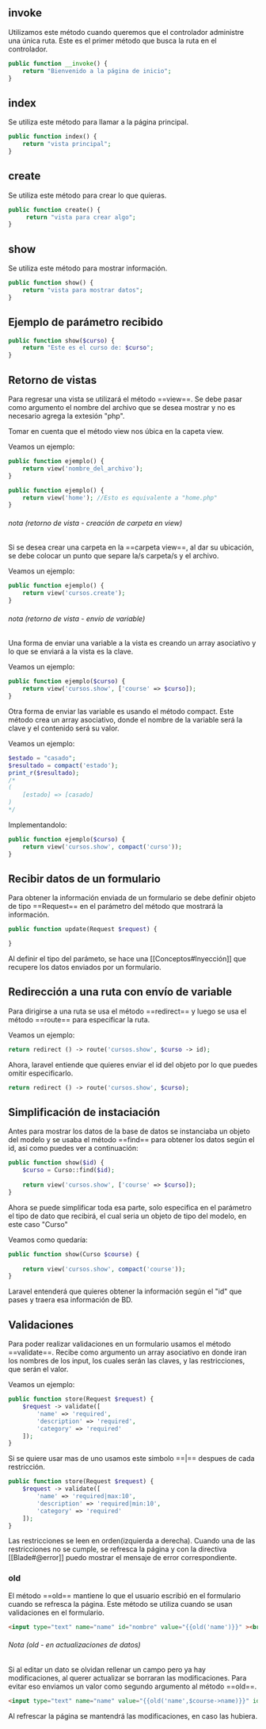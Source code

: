 ## invoke
Utilizamos este método cuando queremos que el controlador administre una única ruta.
Este es el primer método que busca la ruta en el controlador.
```PHP
public function __invoke() {
	return "Bienvenido a la página de inicio";
}
```
## index
Se utiliza este método para llamar a la página principal.
```PHP
public function index() {
	return "vista principal";
}
```
## create
Se utiliza este método para crear lo que quieras.
```PHP
public function create() {
	 return "vista para crear algo";
}
```
## show
Se utiliza este método para mostrar información.
```PHP
public function show() {
	return "vista para mostrar datos";
}
```
## Ejemplo de parámetro recibido
```PHP
public function show($curso) {
	return "Este es el curso de: $curso";
}
```
## Retorno de vistas
Para regresar una vista se utilizará el método ==view==. Se debe pasar como argumento el nombre del archivo que se desea mostrar y no es necesario agrega la extesión "php".

Tomar en cuenta que el método view nos úbica en la capeta view.

Veamos un ejemplo:
```PHP
public function ejemplo() {
	return view('nombre_del_archivo');
}
```
```PHP
public function ejemplo() {
	return view('home'); //Esto es equivalente a "home.php"
}
```
###### nota (retorno de vista - creación de carpeta en view)
Si se desea crear una carpeta en la ==carpeta view==, al dar su ubicación, se debe colocar un punto que separe la/s carpeta/s y el archivo.

Veamos un ejemplo:
```PHP
public function ejemplo() {
	return view('cursos.create');
}
```
###### nota (retorno de vista - envío de variable)
Una forma de enviar una variable a la vista es creando un array asociativo y lo que se enviará a la vista es la clave.

Veamos un ejemplo:
```PHP
public function ejemplo($curso) {
	return view('cursos.show', ['course' => $curso]);
}
```
Otra forma de enviar las variable es usando el método compact. Este método crea un array asociativo, donde el nombre de la variable será la clave y el contenido será su valor.

Veamos un ejemplo: 
```PHP
$estado = "casado";
$resultado = compact('estado');
print_r($resultado);
/*
(
	[estado] => [casado]
)
*/
```
Implementandolo:
```PHP 
public function ejemplo($curso) {
	return view('cursos.show', compact('curso'));
}
```
## Recibir datos de un formulario
Para obtener la información enviada de un formulario se debe definir objeto de tipo ==Request== en el parámetro del método que mostrará la información.

```PHP
public function update(Request $request) {

}
```
Al definir el tipo del parámeto, se hace una [[Conceptos#Inyección]] que recupere los datos enviados por un formulario.

## Redirección a una ruta con envío de variable
Para dirigirse a una ruta se usa el método ==redirect== y luego se usa el método ==route== para especificar la ruta.

Veamos un ejemplo:
```PHP
return redirect () -> route('cursos.show', $curso -> id);
```
Ahora, laravel entiende que quieres enviar el id del objeto por lo que puedes omitir especificarlo.
```PHP
return redirect () -> route('cursos.show', $curso);
```
## Simplificación de instaciación
Antes para mostrar los datos de la base de datos se instanciaba un objeto del modelo y se usaba el método ==find== para obtener los datos según el id, asi como puedes ver a continuación:
```PHP
public function show($id) {
	$curso = Curso::find($id);
	
	return view('cursos.show', ['course' => $curso]);
}
```
Ahora se puede simplificar toda esa parte, solo especifica en el parámetro el tipo de dato que recibirá, el cual seria un objeto de tipo del modelo, en este caso "Curso"

Veamos como quedaría:
```PHP
public function show(Curso $course) {
	
	return view('cursos.show', compact('course'));
}
```
Laravel entenderá que quieres obtener la información según el "id" que pases y traera esa información de BD.

## Validaciones
Para poder realizar validaciones en un formulario usamos el método ==validate==. Recibe como argumento un array asociativo en donde iran los nombres de los input, los cuales serán las claves, y las restricciones, que serán el valor.

Veamos un ejemplo:
```PHP
public function store(Request $request) {
	$request -> validate([
		'name' => 'required',
		'description' => 'required',
		'category' => 'required'
	]);
}
```
Si se quiere usar mas de uno usamos este simbolo ==|== despues de cada restricción.
```PHP
public function store(Request $request) {
	$request -> validate([
		'name' => 'required|max:10',
		'description' => 'required|min:10',
		'category' => 'required'
	]);
}
```
Las restricciones se leen en orden(izquierda a derecha). Cuando una de las restricciones no se cumple, se refresca la página y con la directiva [[Blade#@error]] puedo mostrar el mensaje de error correspondiente.
### old
El método ==old== mantiene lo que el usuario escribió en el formulario cuando se refresca la página. Este método se utiliza cuando se usan validaciones en el formulario.
```HTML
<input type="text" name="name" id="nombre" value="{{old('name')}}" ><br>
```
###### Nota (old - en actualizaciones de datos)
Si al editar un dato se olvidan rellenar un campo pero ya hay modificaciones, al querer actualizar se borraran las modificaciones. Para evitar eso enviamos un valor como segundo argumento al método ==old==.
```HTML
<input type="text" name="name" value="{{old('name',$course->name)}}" id="nombre"><br>
```
Al refrescar la página se mantendrá las modificaciones, en caso las hubiera.